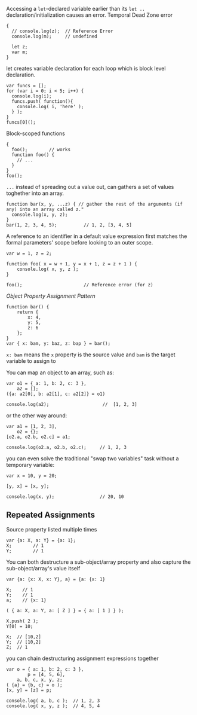 Accessing a `let`-declared variable earlier than its `let ..` declaration/initialization
causes an error. Temporal Dead Zone error
```
{
  // console.log(z);  // Reference Error
  console.log(m);     // undefined

  let z;
  var m;
}
```

let creates variable declaration for each loop which is block level declaration.
```
var funcs = [];
for (var i = 0; i < 5; i++) {
  console.log(i);
  funcs.push( function(){
    console.log( i, 'here' );
  } );
}
funcs[0]();
```

Block-scoped functions
```
{
  foo();        // works
  function foo() {
    // ...
  }
}
foo();
```

`...` instead of spreading out a value out, can gathers a set of values toghether
into an array.
```
function bar(x, y, ...z) { // gather the rest of the arguments (if any) into an array called z." 
  console.log(x, y, z);
}
bar(1, 2, 3, 4, 5);          // 1, 2, [3, 4, 5]
```


A reference to an identifier in a default value expression first matches the formal parameters'
scope before looking to an outer scope.
```
var w = 1, z = 2;

function foo( x = w + 1, y = x + 1, z = z + 1 ) {
	console.log( x, y, z );
}

foo();	                     // Reference error (for z)
```

*Object Property Assignment Pattern*
```
function bar() {
	return {
		x: 4,
		y: 5,
		z: 6
	};
}
var { x: bam, y: baz, z: bap } = bar();
```
`x: bam` means the `x` property is the source value and `bam` is the target variable to assign to

You can map an object to an array, such as:
```
var o1 = { a: 1, b: 2, c: 3 },
    a2 = [];
({a: a2[0], b: a2[1], c: a2[2]} = o1)

console.log(a2);                    //  [1, 2, 3]
```
or the other way around:
```
var a1 = [1, 2, 3],
    o2 = {};
[o2.a, o2.b, o2.c] = a1;

console.log(o2.a, o2.b, o2.c);     // 1, 2, 3
```

you can even solve the traditional "swap two variables" task without a temporary variable:
```
var x = 10, y = 20;

[y, x] = [x, y];

console.log(x, y);                 // 20, 10
```

## Repeated Assignments
Source property listed multiple times
```
var {a: X, a: Y} = {a: 1};
X;        // 1
Y;        // 1
```

You can both destructure a sub-object/array property and also capture the sub-object/array's value itself
```
var {a: {x: X, x: Y}, a} = {a: {x: 1}

X;    // 1
Y;    // 1
a;    // {x: 1}

( { a: X, a: Y, a: [ Z ] } = { a: [ 1 ] } );

X.push( 2 );
Y[0] = 10;

X;	// [10,2]
Y;	// [10,2]
Z;	// 1
```

you can chain destructuring assignment expressions together
```
var o = { a: 1, b: 2, c: 3 },
        p = [4, 5, 6],
	a, b, c, x, y, z;
( {a} = {b, c} = o );
[x, y] = [z] = p;

console.log( a, b, c );  // 1, 2, 3
console.log( x, y, z );  // 4, 5, 4
```